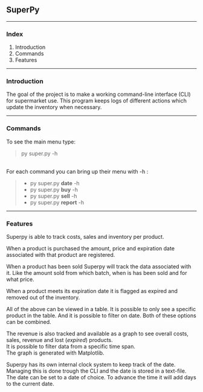 ## SuperPy


---
### Index
1. Introduction
2. Commands
3. Features


---
### Introduction

The goal of the project is to make a working command-line interface (CLI) for supermarket use.
This program keeps logs of different actions which update the inventory when necessary.


---
### Commands

To see the main menu type:

>py super.py -h

<br>
For each command you can bring up their menu with -h :

> - py super.py **date** -h
> - py super.py **buy** -h
> - py super.py **sell** -h
> - py super.py **report** -h


---
### Features

Superpy is able to track costs, sales and inventory  per product.

When a product is purchased the amount, price and expiration date associated with that product are registered.

When a product has been sold Superpy will track the data associated with it. Like the amount sold from which batch, when is has been sold and for what price.

When a product meets its expiration date it is flagged as expired and removed out of the inventory.

All of the above can be viewed in a table. It is possible to only see a specific product in the table. And it is possible to filter on date. Both of these options can be combined.

The revenue is also tracked and available as a graph to see overall costs, sales, revenue and lost (*expired*) products.<br>
It is possible to filter data from a specific time span.<br>
The graph is generated with Matplotlib.

Superpy has its own internal clock system to keep track of the date. Managing this is done trough the CLI and the date is stored in a text-file.<br>
The date can be set to a date of choice.
To advance the time it will add days to the current date.